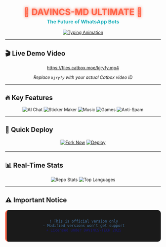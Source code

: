 <h1 align="center" style="color: #FF6347; text-shadow: 0 0 10px #FF6347; animation: glow 2s infinite alternate;">🌟 DAVINCS-MD ULTIMATE 🌟</h1>
<h3 align="center" style="color: #1BAFBA; font-weight: bold; margin-top: -15px;">The Future of WhatsApp Bots</h3>

<p align="center">
  <a href="https://git.io/typing-svg">
    <img src="https://readme-typing-svg.demolab.com?font=Black+Ops+One&size=30&duration=3500&pause=800&color=FF6347&center=true&width=900&height=80&lines=YOUR+ULTIMATE+WHATSAPP+SOLUTION;POWERED+BY+AI+TECHNOLOGY;UNMATCHED+SPEED+AND+RELIABILITY;START+EXPERIENCING+TODAY!" alt="Typing Animation"/>
  </a>
</p>

---

## 🎬 **Live Demo Video**
<div align="center">
  
https://files.catbox.moe/kjryfy.mp4

*Replace `kjryfy` with your actual Catbox video ID*

</div>

---

## 🔥 **Key Features**
<p align="center">
  <!-- Animated feature badges -->
  <img src="https://img.shields.io/badge/💬_AI_Chat-FF6347?style=for-the-badge&logo=openai&logoColor=white&labelColor=1A1A1A" alt="AI Chat"> 
  <img src="https://img.shields.io/badge/🖼️_Sticker_Maker-1BAFBA?style=for-the-badge&logo=stickermule&logoColor=white&labelColor=1A1A1A" alt="Sticker Maker">
  <img src="https://img.shields.io/badge/🎵_Music_Bot-9400D3?style=for-the-badge&logo=deezer&logoColor=white&labelColor=1A1A1A" alt="Music">
  <img src="https://img.shields.io/badge/🎮_Mini_Games-00FF00?style=for-the-badge&logo=gamejolt&logoColor=white&labelColor=1A1A1A" alt="Games">
  <img src="https://img.shields.io/badge/🛡️_Anti-Spam-FF0000?style=for-the-badge&logo=shield-check&logoColor=white&labelColor=1A1A1A" alt="Anti-Spam">
</p>

---

## 🚀 **Quick Deploy**
<div align="center" style="margin: 20px 0;">

[![Fork Now](https://img.shields.io/badge/FORK_NOW-1BAFBA?style=for-the-badge&logo=github&logoColor=white)](https://github.com/9Wish882/DAVINCS-MD/fork)
[![Deploy](https://img.shields.io/badge/🚀_DEPLOY_NOW-FF6347?style=for-the-badge&logo=heroku&logoColor=white)](https://heroku.com/deploy?template=https://github.com/9Wish882/DAVINCS-MD)

</div>

---

## 📊 **Real-Time Stats**
<p align="center">
  <img src="https://github-readme-stats.vercel.app/api/pin?username=9Wish882&repo=DAVINCS-MD&theme=radical&show_owner=true" alt="Repo Stats">
  <img src="https://github-readme-stats.vercel.app/api/top-langs/?username=9Wish882&layout=compact&theme=dark&hide_border=true" alt="Top Languages">
</p>

---

## ⚠️ **Important Notice**
<div align="center" style="background-color: #1A1A1A; padding: 15px; border-radius: 10px; margin: 20px 0; border-left: 5px solid #FF6347;">
  
```diff
! This is official version only
- Modified versions won't get support
+ Licensed under DAVINCS-TECH 2025
